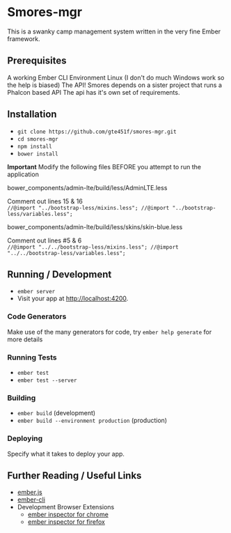 # Smores-mgr

This is a swanky camp management system written in the very fine Ember framework.

## Prerequisites

A working Ember CLI Environment
Linux (I don't do much Windows work so the help is biased)
The API!  Smores depends on a sister project that runs a Phalcon based API
The api has it's own set of requirements.

## Installation

* `git clone https://github.com/gte451f/smores-mgr.git`
* `cd smores-mgr`
* `npm install`
* `bower install`

**Important**
Modify the following files BEFORE you attempt to run the application

bower_components/admin-lte/build/less/AdminLTE.less

Comment out lines 15 & 16  
`//@import "../bootstrap-less/mixins.less";
//@import "../bootstrap-less/variables.less";`

bower_components/admin-lte/build/less/skins/skin-blue.less

Comment out lines #5 & 6  
`//@import "../../bootstrap-less/mixins.less";
//@import "../../bootstrap-less/variables.less";`


## Running / Development

* `ember server`
* Visit your app at [http://localhost:4200](http://localhost:4200).

### Code Generators

Make use of the many generators for code, try `ember help generate` for more details

### Running Tests

* `ember test`
* `ember test --server`

### Building

* `ember build` (development)
* `ember build --environment production` (production)

### Deploying

Specify what it takes to deploy your app.

## Further Reading / Useful Links

* [ember.js](http://emberjs.com/)
* [ember-cli](http://www.ember-cli.com/)
* Development Browser Extensions
  * [ember inspector for chrome](https://chrome.google.com/webstore/detail/ember-inspector/bmdblncegkenkacieihfhpjfppoconhi)
  * [ember inspector for firefox](https://addons.mozilla.org/en-US/firefox/addon/ember-inspector/)

